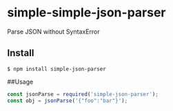 # simple-simple-json-parser
Parse JSON without SyntaxError

## Install
```
$ npm install simple-json-parser
```

##Usage
```js
const jsonParse = required('simple-json-parser');
const obj = jsonParse('{"foo":"bar"}');
```